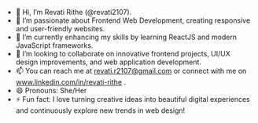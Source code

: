 - 👋 Hi, I’m Revati Rithe (@revati2107).
- 👀 I’m passionate about Frontend Web Development, creating responsive and user-friendly websites.
- 🌱 I’m currently enhancing my skills by learning ReactJS and modern JavaScript frameworks.
- 💞️ I’m looking to collaborate on innovative frontend projects, UI/UX design improvements, and web application development.
- 📫 You can reach me at revati.r2107@gmail.com or connect with me on www.linkedin.com/in/revati-rithe .
- 😄 Pronouns: She/Her
- ⚡ Fun fact: I love turning creative ideas into beautiful digital experiences and continuously explore new trends in web design!

<!---
revati2107/revati2107 is a ✨ special ✨ repository because its `README.md` (this file) appears on your GitHub profile.
You can click the Preview link to take a look at your changes.
--->
